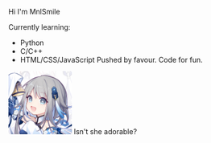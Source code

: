 Hi I'm MnlSmile

Currently learning:
 - Python
 - C/C++
 - HTML/CSS/JavaScript
Pushed by favour.
Code for fun.

<style>
#haagentus {
    border-radius: 3%;
}
</style>
<img id="haagentus" src="haagentus.jpg" width="25%">
Isn't she adorable?